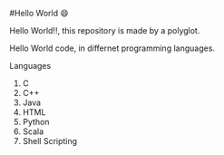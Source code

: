 #Hello World 😄

Hello World!!, this repository is made by a polyglot.

Hello World code, in differnet programming languages.

Languages
1. C
2. C++
3. Java
4. HTML
5. Python
6. Scala
7. Shell Scripting
